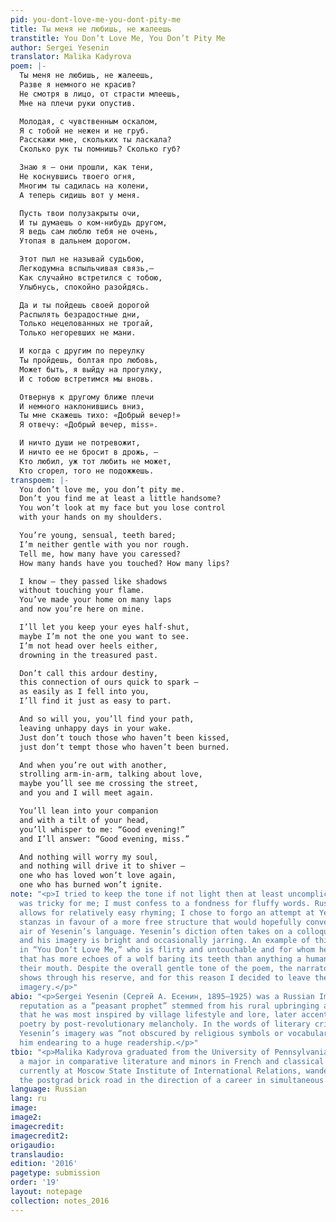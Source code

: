 ```yaml
---
pid: you-dont-love-me-you-dont-pity-me
title: Ты меня не любишь, не жалеешь
transtitle: You Don’t Love Me, You Don’t Pity Me
author: Sergei Yesenin
translator: Malika Kadyrova
poem: |-
  Ты меня не любишь, не жалеешь,
  Разве я немного не красив?
  Не смотря в лицо, от страсти млеешь,
  Мне на плечи руки опустив.

  Молодая, с чувственным оскалом,
  Я с тобой не нежен и не груб.
  Расскажи мне, скольких ты ласкала?
  Сколько рук ты помнишь? Сколько губ?

  Знаю я — они прошли, как тени,
  Не коснувшись твоего огня,
  Многим ты садилась на колени,
  А теперь сидишь вот у меня.

  Пусть твои полузакрыты очи,
  И ты думаешь о ком-нибудь другом,
  Я ведь сам люблю тебя не очень,
  Утопая в дальнем дорогом.

  Этот пыл не называй судьбою,
  Легкодумна вспыльчивая связь,—
  Как случайно встретился с тобою,
  Улыбнусь, спокойно разойдясь.

  Да и ты пойдешь своей дорогой
  Распылять безрадостные дни,
  Только нецелованных не трогай,
  Только негоревших не мани.

  И когда с другим по переулку
  Ты пройдешь, болтая про любовь,
  Может быть, я выйду на прогулку,
  И с тобою встретимся мы вновь.

  Отвернув к другому ближе плечи
  И немного наклонившись вниз,
  Ты мне скажешь тихо: «Добрый вечер!»
  Я отвечу: «Добрый вечер, miss».

  И ничто души не потревожит,
  И ничто ее не бросит в дрожь, —
  Кто любил, уж тот любить не может,
  Кто сгорел, того не подожжешь.
transpoem: |-
  You don’t love me, you don’t pity me.
  Don’t you find me at least a little handsome?
  You won’t look at my face but you lose control
  with your hands on my shoulders.

  You’re young, sensual, teeth bared;
  I’m neither gentle with you nor rough.
  Tell me, how many have you caressed?
  How many hands have you touched? How many lips?

  I know — they passed like shadows
  without touching your flame.
  You’ve made your home on many laps
  and now you’re here on mine.

  I’ll let you keep your eyes half-shut,
  maybe I’m not the one you want to see.
  I’m not head over heels either,
  drowning in the treasured past.

  Don’t call this ardour destiny,
  this connection of ours quick to spark —
  as easily as I fell into you,
  I’ll find it just as easy to part.

  And so will you, you’ll find your path,
  leaving unhappy days in your wake.
  Just don’t touch those who haven’t been kissed,
  just don’t tempt those who haven’t been burned.

  And when you’re out with another,
  strolling arm-in-arm, talking about love,
  maybe you’ll see me crossing the street,
  and you and I will meet again.

  You’ll lean into your companion
  and with a tilt of your head,
  you’ll whisper to me: “Good evening!”
  and I’ll answer: “Good evening, miss.”

  And nothing will worry my soul,
  and nothing will drive it to shiver —
  one who has loved won’t love again,
  one who has burned won’t ignite.
note: "<p>I tried to keep the tone if not light then at least uncomplicated. This
  was tricky for me; I must confess to a fondness for fluffy words. Russian grammar
  allows for relatively easy rhyming; I chose to forgo an attempt at Yesenin’s rhyming
  stanzas in favour of a more free structure that would hopefully convey the casual
  air of Yesenin’s language. Yesenin’s diction often takes on a colloquial character,
  and his imagery is bright and occasionally jarring. An example of this is the woman
  in “You Don’t Love Me,” who is flirty and untouchable and for whom he uses a phrase
  that has more echoes of a wolf baring its teeth than anything a human could do with
  their mouth. Despite the overall gentle tone of the poem, the narrator’s bitterness
  shows through his reserve, and for this reason I decided to leave the animalistic
  imagery.</p>"
abio: "<p>Sergei Yesenin (Сергей А. Есенин, 1895–1925) was a Russian Imagist. Yesenin’s
  reputation as a “peasant prophet” stemmed from his rural upbringing and the fact
  that he was most inspired by village lifestyle and lore, later accentuated in his
  poetry by post-revolutionary melancholy. In the words of literary critic Yuri Prokushev,
  Yesenin’s imagery was “not obscured by religious symbols or vocabulary,” which made
  him endearing to a huge readership.</p>"
tbio: "<p>Malika Kadyrova graduated from the University of Pennsylvania in 2015 with
  a major in comparative literature and minors in French and classical studies. She’s
  currently at Moscow State Institute of International Relations, wandering along
  the postgrad brick road in the direction of a career in simultaneous interpretation.</p>"
language: Russian
lang: ru
image:
image2:
imagecredit:
imagecredit2:
origaudio:
translaudio:
edition: '2016'
pagetype: submission
order: '19'
layout: notepage
collection: notes_2016
---
```

